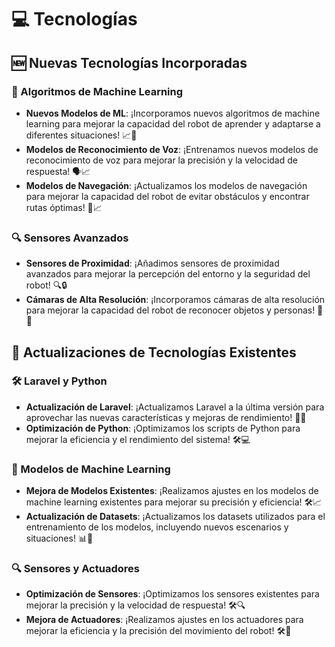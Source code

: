 # 💻 Tecnologías
## 🆕 Nuevas Tecnologías Incorporadas

### 🧠 Algoritmos de Machine Learning
- **Nuevos Modelos de ML**: ¡Incorporamos nuevos algoritmos de machine learning para mejorar la capacidad del robot de aprender y adaptarse a diferentes situaciones! 📈🤖
- **Modelos de Reconocimiento de Voz**: ¡Entrenamos nuevos modelos de reconocimiento de voz para mejorar la precisión y la velocidad de respuesta! 🗣️📈
- **Modelos de Navegación**: ¡Actualizamos los modelos de navegación para mejorar la capacidad del robot de evitar obstáculos y encontrar rutas óptimas! 🚗📈

### 🔍 Sensores Avanzados
- **Sensores de Proximidad**: ¡Añadimos sensores de proximidad avanzados para mejorar la percepción del entorno y la seguridad del robot! 🔍🔒
- **Cámaras de Alta Resolución**: ¡Incorporamos cámaras de alta resolución para mejorar la capacidad del robot de reconocer objetos y personas! 📸🤖

## 🔄 Actualizaciones de Tecnologías Existentes

### 🛠️ Laravel y Python
- **Actualización de Laravel**: ¡Actualizamos Laravel a la última versión para aprovechar las nuevas características y mejoras de rendimiento! 🔄🚀
- **Optimización de Python**: ¡Optimizamos los scripts de Python para mejorar la eficiencia y el rendimiento del sistema! 🛠️💻

### 🧠 Modelos de Machine Learning
- **Mejora de Modelos Existentes**: ¡Realizamos ajustes en los modelos de machine learning existentes para mejorar su precisión y eficiencia! 🛠️📈
- **Actualización de Datasets**: ¡Actualizamos los datasets utilizados para el entrenamiento de los modelos, incluyendo nuevos escenarios y situaciones! 📊🔄

### 🔍 Sensores y Actuadores
- **Optimización de Sensores**: ¡Optimizamos los sensores existentes para mejorar la precisión y la velocidad de respuesta! 🛠️🔍
- **Mejora de Actuadores**: ¡Realizamos ajustes en los actuadores para mejorar la eficiencia y la precisión del movimiento del robot! 🛠️🚗

